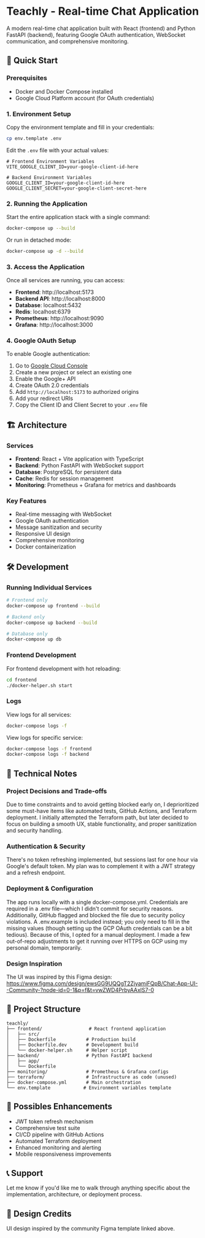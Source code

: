 # Teachly - Real-time Chat Application

A modern real-time chat application built with React (frontend) and Python FastAPI (backend), featuring Google OAuth authentication, WebSocket communication, and comprehensive monitoring.

## 🚀 Quick Start

### Prerequisites
- Docker and Docker Compose installed
- Google Cloud Platform account (for OAuth credentials)

### 1. Environment Setup

Copy the environment template and fill in your credentials:

```bash
cp env.template .env
```

Edit the `.env` file with your actual values:

```env
# Frontend Environment Variables
VITE_GOOGLE_CLIENT_ID=your-google-client-id-here

# Backend Environment Variables
GOOGLE_CLIENT_ID=your-google-client-id-here
GOOGLE_CLIENT_SECRET=your-google-client-secret-here

```

### 2. Running the Application

Start the entire application stack with a single command:

```bash
docker-compose up --build
```

Or run in detached mode:

```bash
docker-compose up -d --build
```

### 3. Access the Application

Once all services are running, you can access:

- **Frontend**: http://localhost:5173
- **Backend API**: http://localhost:8000
- **Database**: localhost:5432
- **Redis**: localhost:6379
- **Prometheus**: http://localhost:9090
- **Grafana**: http://localhost:3000

### 4. Google OAuth Setup

To enable Google authentication:

1. Go to [Google Cloud Console](https://console.cloud.google.com/)
2. Create a new project or select an existing one
3. Enable the Google+ API
4. Create OAuth 2.0 credentials
5. Add `http://localhost:5173` to authorized origins
6. Add your redirect URIs
7. Copy the Client ID and Client Secret to your `.env` file

## 🏗️ Architecture

### Services

- **Frontend**: React + Vite application with TypeScript
- **Backend**: Python FastAPI with WebSocket support
- **Database**: PostgreSQL for persistent data
- **Cache**: Redis for session management
- **Monitoring**: Prometheus + Grafana for metrics and dashboards

### Key Features

- Real-time messaging with WebSocket
- Google OAuth authentication
- Message sanitization and security
- Responsive UI design
- Comprehensive monitoring
- Docker containerization

## 🛠️ Development

### Running Individual Services

```bash
# Frontend only
docker-compose up frontend --build

# Backend only
docker-compose up backend --build

# Database only
docker-compose up db
```

### Frontend Development

For frontend development with hot reloading:

```bash
cd frontend
./docker-helper.sh start
```

### Logs

View logs for all services:

```bash
docker-compose logs -f
```

View logs for specific service:

```bash
docker-compose logs -f frontend
docker-compose logs -f backend
```

## 🔧 Technical Notes

### Project Decisions and Trade-offs

Due to time constraints and to avoid getting blocked early on, I deprioritized some must-have items like automated tests, GitHub Actions, and Terraform deployment. I initially attempted the Terraform path, but later decided to focus on building a smooth UX, stable functionality, and proper sanitization and security handling.

### Authentication & Security

There's no token refreshing implemented, but sessions last for one hour via Google's default token. My plan was to complement it with a JWT strategy and a refresh endpoint.

### Deployment & Configuration

The app runs locally with a single docker-compose.yml. Credentials are required in a .env file—which I didn't commit for security reasons. Additionally, GitHub flagged and blocked the file due to security policy violations. A .env.example is included instead; you only need to fill in the missing values (though setting up the GCP OAuth credentials can be a bit tedious). Because of this, I opted for a manual deployment. I made a few out-of-repo adjustments to get it running over HTTPS on GCP using my personal domain, temporarily.

### Design Inspiration

The UI was inspired by this Figma design:
https://www.figma.com/design/ewsGG9UQQgT2ZjyamiFQpB/Chat-App-UI--Community-?node-id=0-1&p=f&t=vwZWD4PrbyAAxlS7-0

## 📁 Project Structure

```
teachly/
├── frontend/                 # React frontend application
│   ├── src/
│   ├── Dockerfile           # Production build
│   ├── Dockerfile.dev       # Development build
│   └── docker-helper.sh     # Helper script
├── backend/                 # Python FastAPI backend
│   ├── app/
│   └── Dockerfile
├── monitoring/              # Prometheus & Grafana configs
├── terraform/               # Infrastructure as code (unused)
├── docker-compose.yml       # Main orchestration
└── env.template            # Environment variables template
```

## 🚀 Possibles Enhancements

- JWT token refresh mechanism
- Comprehensive test suite
- CI/CD pipeline with GitHub Actions
- Automated Terraform deployment
- Enhanced monitoring and alerting
- Mobile responsiveness improvements

## 📞 Support

Let me know if you'd like me to walk through anything specific about the implementation, architecture, or deployment process.

## 🎨 Design Credits

UI design inspired by the community Figma template linked above. 